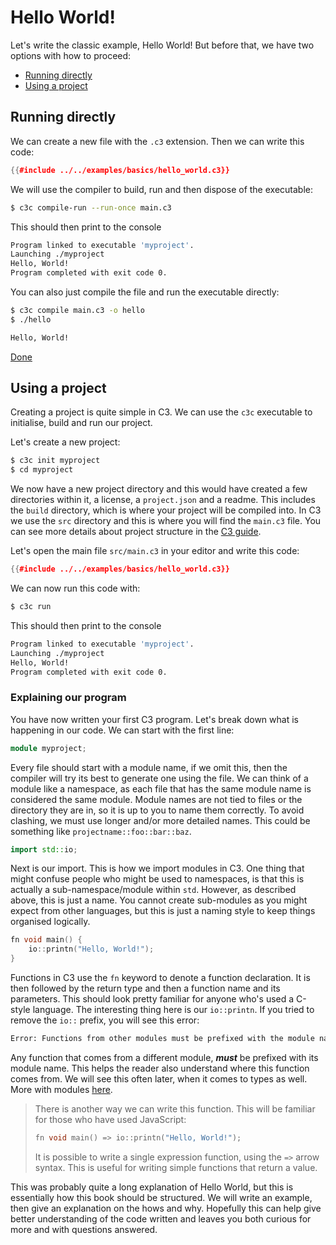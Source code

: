 # Hello World!

Let's write the classic example, Hello World! But before that, we have two options with how to proceed:
- [Running directly](#running-directly)
- [Using a project](#using-a-project)

## Running directly

We can create a new file with the `.c3` extension. Then we can write this code:
```c++
{{#include ../../examples/basics/hello_world.c3}}
```

We will use the compiler to build, run and then dispose of the executable:
```sh
$ c3c compile-run --run-once main.c3
```

This should then print to the console
```sh
Program linked to executable 'myproject'.
Launching ./myproject
Hello, World!
Program completed with exit code 0.
```

You can also just compile the file and run the executable directly:

```sh
$ c3c compile main.c3 -o hello
$ ./hello

Hello, World!
```

[Done](#explaining-our-program)

## Using a project

Creating a project is quite simple in C3. We can use the `c3c` executable to initialise, build and run our project.

Let's create a new project:
```sh
$ c3c init myproject
$ cd myproject
```

We now have a new project directory and this would have created a few directories within it, a license, a `project.json` and a readme. This includes the `build` directory, which is where your project will be compiled into. In C3 we use the `src` directory and this is where you will find the `main.c3` file. You can see more details about project structure in the [C3 guide](https://c3-lang.org/guide/my-first-project/).

Let's open the main file `src/main.c3` in your editor and write this code:
```c++
{{#include ../../examples/basics/hello_world.c3}}
```

We can now run this code with:
```sh
$ c3c run
```

This should then print to the console
```sh
Program linked to executable 'myproject'.
Launching ./myproject
Hello, World!
Program completed with exit code 0.
```

### Explaining our program

You have now written your first C3 program. Let's break down what is happening in our code. We can start with the first line:

```c++
module myproject;
```

Every file should start with a module name, if we omit this, then the compiler will try its best to generate one using the file. We can think of a module like a namespace, as each file that has the same module name is considered the same module. Module names are not tied to files or the directory they are in, so it is up to you to name them correctly. To avoid clashing, we must use longer and/or more detailed names. This could be something like `projectname::foo::bar::baz`.

```c++
import std::io;
```

Next is our import. This is how we import modules in C3. One thing that might confuse people who might be used to namespaces, is that this is actually a sub-namespace/module within `std`. However, as described above, this is just a name. You cannot create sub-modules as you might expect from other languages, but this is just a naming style to keep things organised logically.

```c++
fn void main() {
    io::printn("Hello, World!");
}
```

Functions in C3 use the `fn` keyword to denote a function declaration. It is then followed by the return type and then a function name and its parameters. This should look pretty familiar for anyone who's used a C-style language. The interesting thing here is our `io::printn`. If you tried to remove the `io::` prefix, you will see this error:

```sh
Error: Functions from other modules must be prefixed with the module name.
```

Any function that comes from a different module, ***must*** be prefixed with its module name. This helps the reader also understand where this function comes from. We will see this often later, when it comes to types as well. More with modules [here](modules.md).

> There is another way we can write this function. This will be familiar for those who have used JavaScript:
> ```c++
> fn void main() => io::printn("Hello, World!");
> ```
> 
> It is possible to write a single expression function, using the `=>` arrow syntax. This is useful for writing simple functions that return a value.

This was probably quite a long explanation of Hello World, but this is essentially how this book should be structured. We will write an example, then give an explanation on the hows and why. Hopefully this can help give better understanding of the code written and leaves you both curious for more and with questions answered.